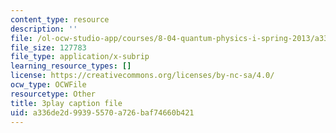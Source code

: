 ```yaml
---
content_type: resource
description: ''
file: /ol-ocw-studio-app/courses/8-04-quantum-physics-i-spring-2013/a336de2d99395570a726baf74660b421_gK_D6RkbMy8.vtt
file_size: 127783
file_type: application/x-subrip
learning_resource_types: []
license: https://creativecommons.org/licenses/by-nc-sa/4.0/
ocw_type: OCWFile
resourcetype: Other
title: 3play caption file
uid: a336de2d-9939-5570-a726-baf74660b421
---
```

